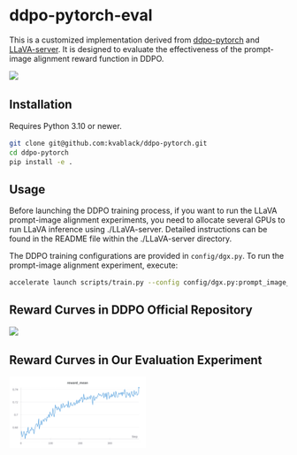 # ddpo-pytorch-eval

This is a customized implementation derived from [ddpo-pytorch](https://github.com/kvablack/ddpo-pytorch) and [LLaVA-server](https://github.com/kvablack/LLaVA-server). It is designed to evaluate the effectiveness of the prompt-image alignment reward function in DDPO.

<img src="teaser.jpg" width="49%">

## Installation
Requires Python 3.10 or newer.

```bash
git clone git@github.com:kvablack/ddpo-pytorch.git
cd ddpo-pytorch
pip install -e .
```

## Usage
Before launching the DDPO training process, if you want to run the LLaVA prompt-image alignment experiments, you need to allocate several GPUs to run LLaVA inference using ./LLaVA-server. Detailed instructions can be found in the README file within the ./LLaVA-server directory.

The DDPO training configurations are provided in `config/dgx.py`. To run the prompt-image alignment experiment, execute:
```bash
accelerate launch scripts/train.py --config config/dgx.py:prompt_image_alignment
```

## Reward Curves in DDPO Official Repository
<img src="https://github.com/kvablack/ddpo-pytorch/assets/12429600/393a929e-36af-46f2-8022-33384bdae1c8" width="49%">

## Reward Curves in Our Evaluation Experiment
<img src="assets/reward curve.png" width="49%">
